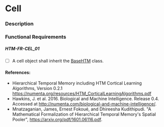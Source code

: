
# Cell

### Description

### Functional Requirements

##### HTM-FR-CEL_01
- [ ] A cell object shall inherit the [BaseHTM](./req_basehtm.md) class.

#### References:
* Hierarchical Temporal Memory including HTM Cortical Learning Algorithms,
Version 0.2.1 https://numenta.org/resources/HTM_CorticalLearningAlgorithms.pdf
* Hawkins, J. et al. 2016. Biological and Machine Intelligence.
Release 0.4. Accessed at http://numenta.com/biological-and-machine-intelligence/.
* Mnatzaganian, James, Ernest Fokoué, and Dhireesha Kudithipudi. "A Mathematical Formalization of Hierarchical Temporal Memory's Spatial Pooler", https://arxiv.org/pdf/1601.06116.pdf.
